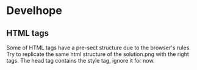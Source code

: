 # Develhope
## HTML tags

Some of HTML tags have a pre-sect structure due to the browser's rules. Try to replicate the same html structure of the solution.png with the right tags.
The head tag contains the style tag, ignore it for now.
